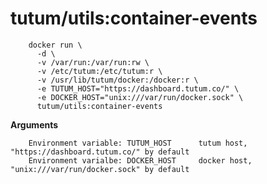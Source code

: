 tutum/utils:container-events
============================
   
```
    docker run \
      -d \
      -v /var/run:/var/run:rw \
      -v /etc/tutum:/etc/tutum:r \
      -v /usr/lib/tutum/docker:/docker:r \
      -e TUTUM_HOST="https://dashboard.tutum.co/" \
      -e DOCKER_HOST="unix:///var/run/docker.sock" \
      tutum/utils:container-events
```

**Arguments**

```
    Environment variable: TUTUM_HOST      tutum host, "https://dashboard.tutum.co/" by default
    Environment varialbe: DOCKER_HOST     docker host, "unix:///var/run/docker.sock" by default
```
